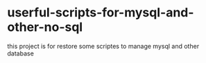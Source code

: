 # userful-scripts-for-mysql-and-other-no-sql
this project is for restore some scriptes to manage mysql and other database
